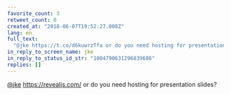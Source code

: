 ```yaml
---
favorite_count: 3
retweet_count: 0
created_at: "2018-06-07T19:52:27.000Z"
lang: en
full_text:
  "@jke https://t.co/d6kuwrzTfa or do you need hosting for presentation slides?"
in_reply_to_screen_name: jke
in_reply_to_status_id_str: "1004790631296839686"
replies: []
---
```


[@jke](https://twitter.com/jke) <https://revealjs.com/> or do you need hosting
for presentation slides?
